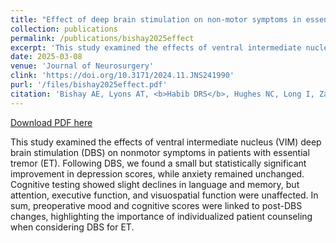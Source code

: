 ```yaml
---
title: "Effect of deep brain stimulation on non-motor symptoms in essential tremor"
collection: publications
permalink: /publications/bishay2025effect
excerpt: 'This study examined the effects of ventral intermediate nucleus (VIM) deep brain stimulation (DBS) on nonmotor symptoms in patients with essential tremor (ET). Following DBS, we found a small but statistically significant improvement in depression scores, while anxiety remained unchanged. Cognitive testing showed slight declines in language and memory, but attention, executive function, and visuospatial function were unaffected. In sum, preoperative mood and cognitive scores were linked to post-DBS changes, highlighting the importance of individualized patient counseling when considering DBS for ET.'
date: 2025-03-08
venue: 'Journal of Neurosurgery'
clink: 'https://doi.org/10.3171/2024.11.JNS241990'
purl: '/files/bishay2025effect.pdf'
citation: 'Bishay AE, Lyons AT, <b>Habib DRS</b>, Hughes NC, Long I, Zargari M, Qian H, Paulo D, Summers JE, Li R, Bishay S, Terry DP, Dawant BM, Ball TJ, Konrad PE, Englot DJ, Dhima K, Bick SK. Effect of deep brain stimulation on non-motor symptoms in essential tremor. <i>J Neurosurg</i>. 2025. doi:10.3171/2024.11.JNS241990'
---
```

[Download PDF here](http://danielrshabib.github.io/files/bishay2025effect.pdf)

This study examined the effects of ventral intermediate nucleus (VIM) deep brain stimulation (DBS) on nonmotor symptoms in patients with essential tremor (ET). Following DBS, we found a small but statistically significant improvement in depression scores, while anxiety remained unchanged. Cognitive testing showed slight declines in language and memory, but attention, executive function, and visuospatial function were unaffected. In sum, preoperative mood and cognitive scores were linked to post-DBS changes, highlighting the importance of individualized patient counseling when considering DBS for ET.
